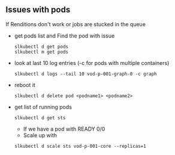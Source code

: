 ## Issues with pods

If Renditions don't work or jobs are stucked in the queue
- get pods list and Find the pod with issue
    ```
    slkubectl d get pods
    slkubectl m get pods
    ```
- look at last 10 log entries (-c for pods with multiple containers)
    ```
    slkubectl d logs --tail 10 vod-p-001-graph-0 -c graph
    ```
- reboot it 
    ```
    slkubectl d delete pod <podname1> <podname2>
    ```

- get list of running pods
    ```
    slkubectl d get sts
    ```
  - If we have a pod with READY 0/0
  - Scale up with 
  ```
  slkubectl d scale sts vod-p-001-core --replicas=1
  ```